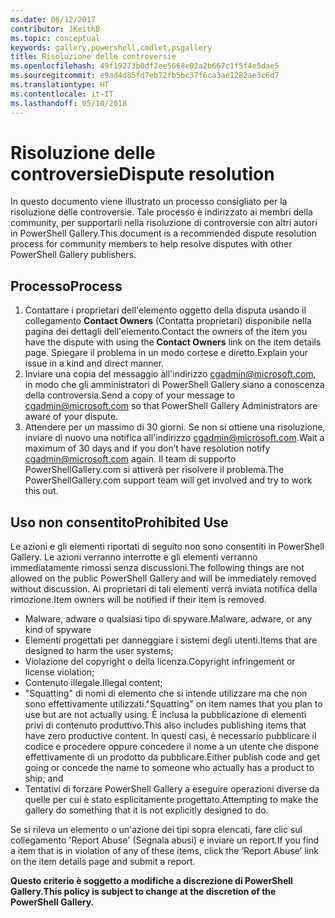 ```yaml
---
ms.date: 06/12/2017
contributor: JKeithB
ms.topic: conceptual
keywords: gallery,powershell,cmdlet,psgallery
title: Risoluzione delle controversie
ms.openlocfilehash: 49f19273b0df2ee5668e02a2b667c1f5f4e5dae5
ms.sourcegitcommit: e9ad4d85fd7eb72fb5bc37f6ca3ae1282ae3c6d7
ms.translationtype: HT
ms.contentlocale: it-IT
ms.lasthandoff: 05/10/2018
---
```

# <a name="dispute-resolution"></a><span data-ttu-id="375d2-103">Risoluzione delle controversie</span><span class="sxs-lookup"><span data-stu-id="375d2-103">Dispute resolution</span></span>

<span data-ttu-id="375d2-104">In questo documento viene illustrato un processo consigliato per la risoluzione delle controversie. Tale processo è indirizzato ai membri della community, per supportarli nella risoluzione di controversie con altri autori in PowerShell Gallery.</span><span class="sxs-lookup"><span data-stu-id="375d2-104">This document is a recommended dispute resolution process for community members to help resolve disputes with other PowerShell Gallery publishers.</span></span>

## <a name="process"></a><span data-ttu-id="375d2-105">Processo</span><span class="sxs-lookup"><span data-stu-id="375d2-105">Process</span></span>

1. <span data-ttu-id="375d2-106">Contattare i proprietari dell'elemento oggetto della disputa usando il collegamento **Contact Owners** (Contatta proprietari) disponibile nella pagina dei dettagli dell'elemento.</span><span class="sxs-lookup"><span data-stu-id="375d2-106">Contact the owners of the item you have the dispute with using the **Contact Owners** link on the item details page.</span></span>
<span data-ttu-id="375d2-107">Spiegare il problema in un modo cortese e diretto.</span><span class="sxs-lookup"><span data-stu-id="375d2-107">Explain your issue in a kind and direct manner.</span></span>
2. <span data-ttu-id="375d2-108">Inviare una copia del messaggio all'indirizzo [cgadmin@microsoft.com](mailto:cgadmin@microsoft.com), in modo che gli amministratori di PowerShell Gallery siano a conoscenza della controversia.</span><span class="sxs-lookup"><span data-stu-id="375d2-108">Send a copy of your message to [cgadmin@microsoft.com](mailto:cgadmin@microsoft.com) so that PowerShell Gallery Administrators are aware of your dispute.</span></span>
3. <span data-ttu-id="375d2-109">Attendere per un massimo di 30 giorni. Se non si ottiene una risoluzione, inviare di nuovo una notifica all'indirizzo [cgadmin@microsoft.com](mailto:cgadmin@microsoft.com).</span><span class="sxs-lookup"><span data-stu-id="375d2-109">Wait a maximum of 30 days and if you don’t have resolution notify [cgadmin@microsoft.com](mailto:cgadmin@microsoft.com) again.</span></span>
<span data-ttu-id="375d2-110">Il team di supporto PowerShellGallery.com si attiverà per risolvere il problema.</span><span class="sxs-lookup"><span data-stu-id="375d2-110">The PowerShellGallery.com support team will get involved and try to work this out.</span></span>


## <a name="prohibited-use"></a><span data-ttu-id="375d2-111">Uso non consentito</span><span class="sxs-lookup"><span data-stu-id="375d2-111">Prohibited Use</span></span>

<span data-ttu-id="375d2-112">Le azioni e gli elementi riportati di seguito non sono consentiti in PowerShell Gallery. Le azioni verranno interrotte e gli elementi verranno immediatamente rimossi senza discussioni.</span><span class="sxs-lookup"><span data-stu-id="375d2-112">The following things are not allowed on the public PowerShell Gallery and will be immediately removed without discussion.</span></span>  <span data-ttu-id="375d2-113">Ai proprietari di tali elementi verrà inviata notifica della rimozione.</span><span class="sxs-lookup"><span data-stu-id="375d2-113">Item owners will be notified if their item is removed.</span></span>

- <span data-ttu-id="375d2-114">Malware, adware o qualsiasi tipo di spyware.</span><span class="sxs-lookup"><span data-stu-id="375d2-114">Malware, adware, or any kind of spyware</span></span>
- <span data-ttu-id="375d2-115">Elementi progettati per danneggiare i sistemi degli utenti.</span><span class="sxs-lookup"><span data-stu-id="375d2-115">Items that are designed to harm the user systems;</span></span>
- <span data-ttu-id="375d2-116">Violazione del copyright o della licenza.</span><span class="sxs-lookup"><span data-stu-id="375d2-116">Copyright infringement or license violation;</span></span>
- <span data-ttu-id="375d2-117">Contenuto illegale.</span><span class="sxs-lookup"><span data-stu-id="375d2-117">Illegal content;</span></span>
- <span data-ttu-id="375d2-118">"Squatting" di nomi di elemento che si intende utilizzare ma che non sono effettivamente utilizzati.</span><span class="sxs-lookup"><span data-stu-id="375d2-118">"Squatting" on item names that you plan to use but are not actually using.</span></span> <span data-ttu-id="375d2-119">È inclusa la pubblicazione di elementi privi di contenuto produttivo.</span><span class="sxs-lookup"><span data-stu-id="375d2-119">This also includes publishing items that have zero productive content.</span></span>
<span data-ttu-id="375d2-120">In questi casi, è necessario pubblicare il codice e procedere oppure concedere il nome a un utente che dispone effettivamente di un prodotto da pubblicare.</span><span class="sxs-lookup"><span data-stu-id="375d2-120">Either publish code and get going or concede the name to someone who actually has a product to ship; and</span></span>
- <span data-ttu-id="375d2-121">Tentativi di forzare PowerShell Gallery a eseguire operazioni diverse da quelle per cui è stato esplicitamente progettato.</span><span class="sxs-lookup"><span data-stu-id="375d2-121">Attempting to make the gallery do something that it is not explicitly designed to do.</span></span>


<span data-ttu-id="375d2-122">Se si rileva un elemento o un'azione dei tipi sopra elencati, fare clic sul collegamento 'Report Abuse' (Segnala abusi) e inviare un report.</span><span class="sxs-lookup"><span data-stu-id="375d2-122">If you find a item that is in violation of any of these items, click the ‘Report Abuse’ link on the item details page and submit a report.</span></span>

<span data-ttu-id="375d2-123">**Questo criterio è soggetto a modifiche a discrezione di PowerShell Gallery.**</span><span class="sxs-lookup"><span data-stu-id="375d2-123">**This policy is subject to change at the discretion of the PowerShell Gallery.**</span></span>